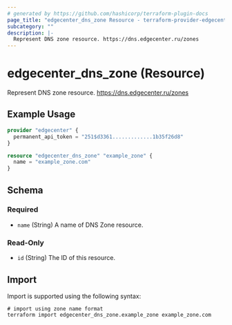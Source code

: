 ```yaml
---
# generated by https://github.com/hashicorp/terraform-plugin-docs
page_title: "edgecenter_dns_zone Resource - terraform-provider-edgecenter"
subcategory: ""
description: |-
  Represent DNS zone resource. https://dns.edgecenter.ru/zones
---
```


# edgecenter_dns_zone (Resource)

Represent DNS zone resource. https://dns.edgecenter.ru/zones

## Example Usage

```terraform
provider "edgecenter" {
  permanent_api_token = "251$d3361.............1b35f26d8"
}

resource "edgecenter_dns_zone" "example_zone" {
  name = "example_zone.com"
}
```

<!-- schema generated by tfplugindocs -->
## Schema

### Required

- `name` (String) A name of DNS Zone resource.

### Read-Only

- `id` (String) The ID of this resource.

## Import

Import is supported using the following syntax:

```shell
# import using zone name format
terraform import edgecenter_dns_zone.example_zone example_zone.com
```
